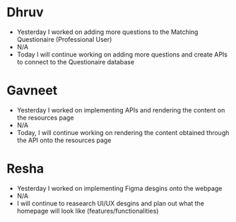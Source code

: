 # Dhruv

- Yesterday I worked on adding more questions to the Matching Questionaire (Professional User)
- N/A
- Today I will continue working on adding more questions and create APIs to connect to the Questionaire database

# Gavneet

- Yesterday I worked on implementing APIs and rendering the content on the resources page
- N/A
- Today, I will continue working on rendering the content obtained through the API onto the resources page

# Resha

- Yesterday I worked on implementing Figma desgins onto the webpage
- N/A
- I will continue to reasearch UI/UX desgins and plan out what the homepage will look like (features/functionalities)
